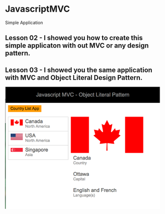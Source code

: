 # JavascriptMVC

Simple Application

<h2>Lesson 02 - I showed you how to create this simple applicaton with out MVC or any design pattern.</h2>
<h2>Lesson 03 - I showed you the same application with MVC and Object Literal Design Pattern.</h2>

<p align="center">
  <img src="https://github.com/softauthor/JavascriptMVC/blob/master/simpleapp.png"/>
</p>
